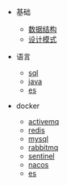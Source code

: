 * 基础

  * [数据结构](algo/array.md)
  * [设计模式](designpatterns/simplefactory/readme.md)

* 语言
  * [sql](sql/sqlmustknow/readme.md)
  * [java](highperformance/java.md)
  * [es](elasticsearch/readme.md)

* docker

  + [activemq](middleware/activemq/readme.md)
  + [redis](middleware/redis/readme.md)
  + [mysql](middleware/mysql/mysql.md)
  + [rabbitmq](middleware/rabbitmq/rabbitmq.md)
  + [sentinel](middleware/sentinel.md)
  + [nacos](middleware/nacos.md)
  + [es](elasticsearch/readme.md#docker)

